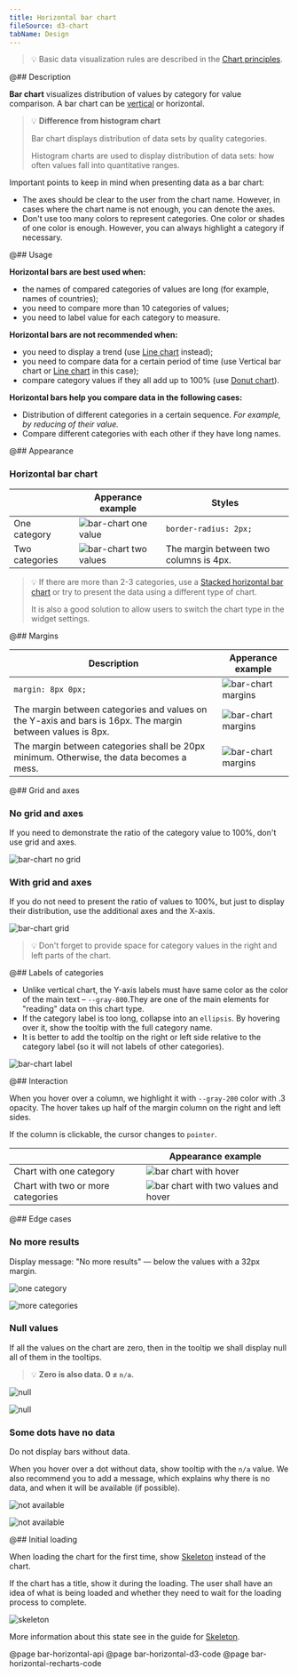 ```yaml
---
title: Horizontal bar chart
fileSource: d3-chart
tabName: Design
---
```


> 💡 Basic data visualization rules are described in the [Chart principles](/data-display/chart/).

@## Description

**Bar chart** visualizes distribution of values by category for value comparison. A bar chart can be [vertical](/data-display/bar-chart/) or horizontal.

> 💡 **Difference from histogram chart**
>
> Bar chart displays distribution of data sets by quality categories.
>
> Histogram charts are used to display distribution of data sets: how often values fall into quantitative ranges.

Important points to keep in mind when presenting data as a bar chart:

- The axes should be clear to the user from the chart name. However, in cases where the chart name is not enough, you can denote the axes.
- Don't use too many colors to represent categories. One color or shades of one color is enough. However, you can always highlight a category if necessary.

@## Usage

**Horizontal bars are best used when:**

- the names of compared categories of values are long (for example, names of countries);
- you need to compare more than 10 categories of values;
- you need to label value for each category to measure.

**Horizontal bars are not recommended when:**

- you need to display a trend (use [Line chart](/data-display/line-chart/) instead);
- you need to compare data for a certain period of time (use Vertical bar chart or [Line chart](/data-display/line-chart/) in this case);
- compare category values if they all add up to 100% (use [Donut chart](/data-display/donut-chart/)).

**Horizontal bars help you compare data in the following cases:**

- Distribution of different categories in a certain sequence. _For example, by reducing of their value._
- Compare different categories with each other if they have long names.

@## Appearance

### Horizontal bar chart

|                | Apperance example                           | Styles                                 |
| -------------- | ------------------------------------------- | -------------------------------------- |
| One category   | ![bar-chart one value](static/one-cat.png)  | `border-radius: 2px;`                  |
| Two categories | ![bar-chart two values](static/two-cat.png) | The margin between two columns is 4px. |

> 💡 If there are more than 2-3 categories, use a [Stacked horizontal bar chart](/data-display/stacked-horizontal-bar/) or try to present the data using a different type of chart.
>
> It is also a good solution to allow users to switch the chart type in the widget settings.

@## Margins

| Description                                                                                                | Apperance example                          |
| ---------------------------------------------------------------------------------------------------------- | ------------------------------------------ |
| `margin: 8px 0px;`                                                                                         | ![bar-chart margins](static/margins-1.png) |
| The margin between categories and values on the Y-axis and bars is 16px. The margin between values is 8px. | ![bar-chart margins](static/margins-2.png) |
| The margin between categories shall be 20px minimum. Otherwise, the data becomes a mess.                   | ![bar-chart margins](static/margins-3.png) |

@## Grid and axes

### No grid and axes

If you need to demonstrate the ratio of the category value to 100%, don't use grid and axes.

![bar-chart no grid](static/one-cat.png)

### With grid and axes

If you do not need to present the ratio of values to 100%, but just to display their distribution, use the additional axes and the X-axis.

![bar-chart grid](static/grid.png)

> 💡 Don't forget to provide space for category values in the right and left parts of the chart.

@## Labels of categories

- Unlike vertical chart, the Y-axis labels must have same color as the color of the main text – `--gray-800`.They are one of the main elements for "reading" data on this chart type.
- If the category label is too long, collapse into an `ellipsis`. By hovering over it, show the tooltip with the full category name.
- It is better to add the tooltip on the right or left side relative to the category label (so it will not labels of other categories).

![bar-chart label](static/label.png)

@## Interaction

When you hover over a column, we highlight it with `--gray-200` color with .3 opacity. The hover takes up half of the margin column on the right and left sides.

If the column is clickable, the cursor changes to `pointer`.

|                                   | Appearance example                                         |
| --------------------------------- | ---------------------------------------------------------- |
| Chart with one category           | ![bar chart with hover](static/hover-1.png)                |
| Chart with two or more categories | ![bar chart with two values and hover](static/hover-2.png) |

@## Edge cases

### No more results

Display message: "No more results" — below the values with a 32px margin.

![one category](static/no-more.png)

![more categories](static/no-more-2.png)

### Null values

If all the values on the chart are zero, then in the tooltip we shall display null all of them in the tooltips.

> 💡 **Zero is also data. 0 ≠ `n/a`.**

![null](static/null.png)

![null](static/null-2.png)

### Some dots have no data

Do not display bars without data.

When you hover over a dot without data, show tooltip with the `n/a` value. We also recommend you to add a message, which explains why there is no data, and when it will be available (if possible).

![not available](static/na.png)

![not available](static/na-2.png)

@## Initial loading

When loading the chart for the first time, show [Skeleton](/components/skeleton/) instead of the chart.

If the chart has a title, show it during the loading. The user shall have an idea of what is being loaded and whether they need to wait for the loading process to complete.

![skeleton](static/skeleton.png)

More information about this state see in the guide for [Skeleton](/components/skeleton/).

@page bar-horizontal-api
@page bar-horizontal-d3-code
@page bar-horizontal-recharts-code
